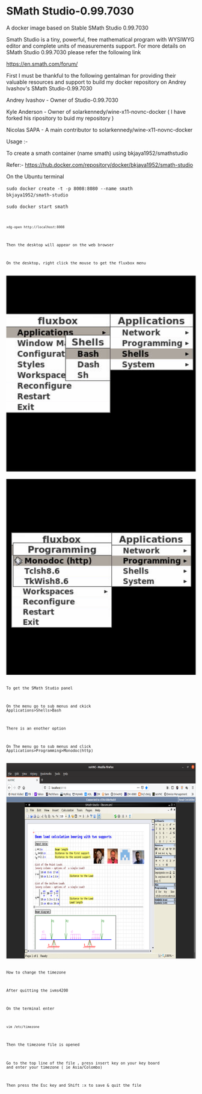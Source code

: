 # SMath Studio-0.99.7030
A docker image based on Stable SMath Studio 0.99.7030

Smath Studio is a tiny, powerful, free mathematical program with WYSIWYG editor and complete units of measurements support. For more details on SMath Studio 0.99.7030 please refer the following link

https://en.smath.com/forum/

First I must be thankful to the following gentalman for providing their valuable resources and support to build my docker repository on Andrey Ivashov's SMath Studio-0.99.7030

Andrey Ivashov - Owner of Studio-0.99.7030

Kyle Anderson - Owner of solarkennedy/wine-x11-novnc-docker ( I have forked his ripository to buid my repository )

Nicolas SAPA - A main contributor to  solarkennedy/wine-x11-novnc-docker

Usage :-

To create a smath container (name smath) using bkjaya1952/smathstudio

Refer:- https://hub.docker.com/repository/docker/bkjaya1952/smath-studio

On the Ubuntu terminal

<code>sudo docker create -t -p 8008:8080 --name smath bkjaya1952/smath-studio</code>

<code>sudo docker start smath<code>

<code>xdg-open http://localhost:8008</code>

Then the desktop will appear on the web browser

On the desktop, right click the mouse to get the fluxbox menu

<img src="https://raw.githubusercontent.com/bkjaya2020/smathstudio/master/menu1.png" alt="https://raw.githubusercontent.com/bkjaya2020/smathstudio/master/menu1.png" width="625" height="520">

<img src="https://raw.githubusercontent.com/bkjaya2020/smathstudio/master/menu2.png" alt="https://raw.githubusercontent.com/bkjaya2020/smathstudio/master/menu2.png" width="625" height="520">

To get the SMath Studio panel

On the menu go to sub menus and ckick Applications>Shells>Bash

There is an enother option

On The menu go to sub menus and click Applications>Programming>Monodoc(http)



<img src="https://raw.githubusercontent.com/bkjaya2020/smathstudio/master/Screenshot%20from%202020-02-16%2010-25-36.png" alt="https://raw.githubusercontent.com/bkjaya2020/smathstudio/master/Screenshot%20from%202020-02-16%2010-25-36.png" width="625" height="520">

How to change the timezone

After quitting the ivms4200

On the terminal enter

<code>vim /etc/timezone</code>

Then the timezone file is opened

Go to the top line of the file , press insert key on your key board and enter your timezone ( ie Asia/Colombo)

Then press the Esc key and Shift :x to save & quit the file


